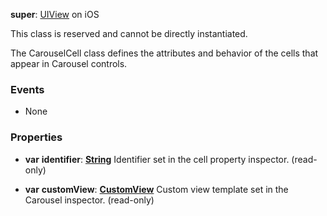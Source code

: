 **super**: [UIView](UIView.md) on iOS

This class is reserved and cannot be directly instantiated.

The CarouselCell class defines the attributes and behavior of the cells that appear in Carousel controls.

### Events

* None

### Properties

* **var** **identifier**: **[String](../gravity/types.md)**
Identifier set in the cell property inspector. \(read-only\)

* **var** **customView**: **[CustomView](CustomView.md)**
Custom view template set in the Carousel inspector. \(read-only\)





